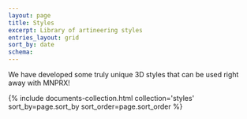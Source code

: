 ```yaml
---
layout: page
title: Styles
excerpt: Library of artineering styles
entries_layout: grid
sort_by: date
schema:
---
```

We have developed some truly unique 3D styles that can be used right away with MNPRX!
<div class="entries-{{ page.entries_layout | default: 'list' }}">
  {% include documents-collection.html collection='styles' sort_by=page.sort_by sort_order=page.sort_order %}
</div>